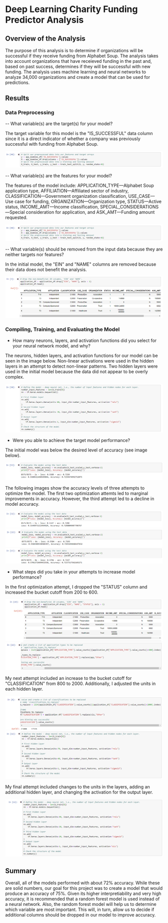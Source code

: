 # Deep Learning Charity Funding Predictor Analysis

## Overview of the Analysis

The purpose of this analysis is to determine if organizations will be successful if they receive funding from Alphabet Soup. The analysis takes into account organizations that have receieved funding in the past and, based on past success, determines if they will be successful with new funding. The analysis uses machine learning and neural networks to analyze 34,000 organizations and create a model that can be used for predictions. 

## Results

### Data Preprocessing

-- What variable(s) are the target(s) for your model?

The target variable for this model is the "IS_SUCCESSFUL" data column since it is a direct indicator of whether a company was previously successful with funding from Alphabet Soup. 

![Features](Images/FeaturesandTarget.png)

-- What variable(s) are the features for your model?

The features of the model include: APPLICATION_TYPE—Alphabet Soup application type, AFFILIATION—Affiliated sector of industry, CLASSIFICATION—Government organization classification, USE_CASE—Use case for funding, ORGANIZATION—Organization type, STATUS—Active status, INCOME_AMT—Income classification, SPECIAL_CONSIDERATIONS—Special consideration for application, and ASK_AMT—Funding amount requested. 

![Features](Images/FeaturesandTarget.png)

-- What variable(s) should be removed from the input data because they are neither targets nor features?

In the initial model, the "EIN" and "NAME" columns are removed because their data does not benefit the analysis. 

![Removed Data](Images/DropNameEIN.png)

### Compiling, Training, and Evaluating the Model

- How many neurons, layers, and activation functions did you select for your neural network model, and why?

The neurons, hidden layers, and activation functions for our model can be seen in the image below. Non-linear activations were used in the hidden layers in an attempt to detect non-linear patterns. Two hidden layers were used in the initial model because the data did not appear to be overly complex. 

![Model](Images/InitialModel.png)

- Were you able to achieve the target model performance?

The initial model was below the desired level of accuracy (see image below).

![Initial](Images/InitialAcc.png)

The following images show the accuracy levels of three attempts to optimize the model. The first two optimization attemts led to marginal improvements in accuracy. However, the third attempt led to a decline in model accuracy. 

![Acc1](Images/Op1Acc.png)
![Acc2](Images/Op2Acc.png)
![Acc2](Images/Op3Acc.png)

- What steps did you take in your attempts to increase model performance?

In the first optimization attempt, I dropped the "STATUS" column and increased the bucket cutoff from 200 to 600. 

![DropStatus](Images/DropStatus.png)
![BucketChange1](Images/BucketChange.png)

My next attempt included an increase to the bucket cutoff for "CLASSIFICATION" from 800 to 2000. Additionally, I adjusted the units in each hidden layer.

![Bucket2](Images/BucketChange2.png)
![Layer1](Images/LayerChange1.png)

My final attempt included changes to the units in the layers, adding an additional hidden layer, and changing the activation for the output layer. 

![Layer2](Images/LayerChange2.png)

## Summary

Overall, all of the models performed with about 72% accuracy. While these are solid numbers, our goal for this project was to create a model that would produce an accuracy of 75%. Given its higher interpretiability and very high accuracy, it is recommended that a random forest model is used instead of a neural network. Also, the random forest model will help us to determine which variable are most important. This will, in turn, allow us to decide if additional columns should be dropped in our model to improve accuracy. 
